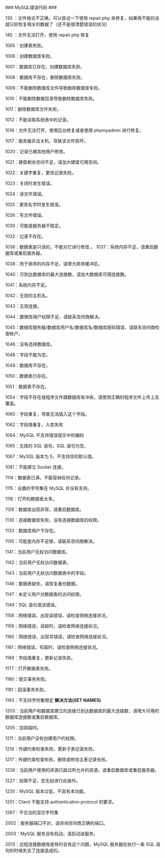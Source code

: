 <meta charset="utf-8">
### MySQL错误代码 ###

130 ：文件格式不正确，可以尝试一下使用 repair.php 来修复，如果再不能的话就只好恢复相关的数据了（还不是很清楚错误的状况）

145 ：文件无法打开，使用 repair.php 修复

1005：创建表失败。

1006：创建数据库失败。

1007：数据库已存在，创建数据库失败。

1008：数据库不存在，删除数据库失败。

1009：不能删除数据库文件导致删除数据库失败。

1010：不能删除数据目录导致删除数据库失败。

1011：删除数据库文件失败。

1012：不能读取系统表中的记录。

1016：文件无法打开，使用后台修复或者使用 phpmyadmin 进行修复。

1017：服务器非法关机，导致该文件损坏。

1020：记录已被其他用户修改。

1021：硬盘剩余空间不足，请加大硬盘可用空间。

1022：关键字重复，更改记录失败。

1023：关闭时发生错误。

1024：读文件错误。

1025：更改名字时发生错误。

1026：写文件错误。

1030：可能是服务器不稳定。

1032：记录不存在。

1036：数据表是只读的，不能对它进行修改
。
1037：系统内存不足，请重启数据库或重启服务器。

1038：用于排序的内存不足，请增大排序缓冲区。

1040：已到达数据库的最大连接数，请加大数据库可用连接数。

1041：系统内存不足。

1042：无效的主机名。

1043：无效连接。

1044：数据库用户权限不足，请联系空间商解决。

1045：数据库服务器/数据库用户名/数据库名/数据库密码错误，请联系空间商检查帐户。

1046：没有选择数据库。

1048：字段不能为空。

1049：数据库不存在。

1050：数据表已存在。

1051：数据表不存在。

1054：字段不存在或程序文件跟数据库有冲突，请使用正确的程序文件上传上去覆盖。

1060：字段重复，导致无法插入这个字段。

1062：字段值重复，入库失败

1064：MySQL 不支持错误提示中的编码

1065：无效的 SQL 语句，SQL 语句为空。

1067：MySQL 版本为 5，不支持空的默认值。

1081：不能建立 Socket 连接。

1114：数据表已满，不能容纳任何记录。

1115：设置的字符集在 MySQL 并没有支持。

1116：打开的数据表太多。

1129：数据库出现异常，请重启数据库。

1130：连接数据库失败，没有连接数据库的权限。

1133：数据库用户不存在。

1135：可能是内存不足够，请联系空间商解决。

1141：当前用户无权访问数据库。

1142：当前用户无权访问数据表。

1143：当前用户无权访问数据表中的字段。

1146：数据表缺失，请恢复备份数据。

1147：未定义用户对数据表的访问权限。

1149：SQL 语句语法错误。

1158：网络错误，出现读错误，请检查网络连接状况。

1159：网络错误，读超时，请检查网络连接状况。

1160：网络错误，出现写错误，请检查网络连接状况。

1161：网络错误，写超时，请检查网络连接状况。

1169：字段值重复，更新记录失败。

1177：打开数据表失败。

1180：提交事务失败。

1181：回滚事务失败。

1193：不支持字符集限定 ************解决方法(SET NAMES)************

1203：当前用户和数据库建立的连接已到达数据库的最大连接数，请增大可用的数据库连接数或重启数据库。

1205：加锁超时。

1211：当前用户没有创建用户的权限。

1216：外键约束检查失败，更新子表记录失败。

1217：外键约束检查失败，删除或修改主表记录失败。

1226：当前用户使用的资源已超过所允许的资源，请重启数据库或重启服务器。

1227：权限不足，您无权进行此操作。

1235：MySQL 版本过低，不具有本功能。

1251：Client 不能支持 authentication protocol 的要求。

1267：不合法的混合字符集

2002：服务器端口不对，请咨询空间商正确的端口。

2003：MySQL 服务没有启动，请启动该服务。

2013：远程连接数据库是有时会有这个问题，MySQL 服务器在执行一条 SQL 语句的时候失去了连接造成的。


